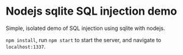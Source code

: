 # Nodejs sqlite SQL injection demo

Simple, isolated demo of SQL injection using sqlite with nodejs.

```npm install```, run ```npm start``` to start the server, and navigate to ```localhost:1337```.